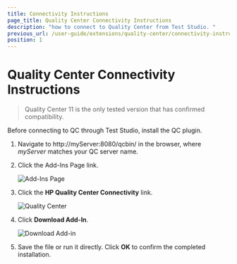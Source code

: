 ```yaml
---
title: Connectivity Instructions
page_title: Quality Center Connectivity Instructions
description: "how to connect to Quality Center from Test Studio. "
previous_url: /user-guide/extensions/quality-center/connectivity-instructions.aspx, /user-guide/extensions/quality-center/connectivity-instructions
position: 1
---
```

# Quality Center Connectivity Instructions

> Quality Center 11 is the only tested version that has confirmed compatibility.

Before connecting to QC through Test Studio, install the QC plugin.

1. Navigate to http://myServer:8080/qcbin/ in the browser, where *myServer* matches your QC server name.
2. Click the Add-Ins Page link.

	![Add-Ins Page][1]

3. Click the **HP Quality Center Connectivity** link.

	![Quality Center][2]

4. Click **Download Add-In**.

	![Download Add-in][3]

5. Save the file or run it directly. Click **OK** to confirm the completed installation.

[1]: /img/features/integration/quality-center/conectivity-instructions/fig1.png
[2]: /img/features/integration/quality-center/conectivity-instructions/fig2.png
[3]: /img/features/integration/quality-center/conectivity-instructions/fig3.png